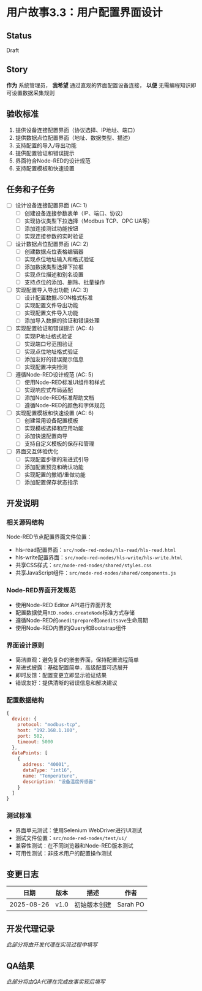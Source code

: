 # 用户故事3.3：用户配置界面设计

## Status
Draft

## Story
**作为** 系统管理员，
**我希望** 通过直观的界面配置设备连接，
**以便** 无需编程知识即可设置数据采集规则

## 验收标准

1. 提供设备连接配置界面（协议选择、IP地址、端口）
2. 提供数据点位配置界面（地址、数据类型、描述）
3. 支持配置的导入/导出功能
4. 提供配置验证和错误提示
5. 界面符合Node-RED的设计规范
6. 支持配置模板和快速设置

## 任务和子任务

- [ ] 设计设备连接配置界面 (AC: 1)
  - [ ] 创建设备连接参数表单（IP、端口、协议）
  - [ ] 实现协议类型下拉选择（Modbus TCP、OPC UA等）
  - [ ] 添加连接测试功能按钮
  - [ ] 实现连接参数的实时验证

- [ ] 设计数据点位配置界面 (AC: 2)
  - [ ] 创建数据点位表格编辑器
  - [ ] 实现点位地址输入和格式验证
  - [ ] 添加数据类型选择下拉框
  - [ ] 实现点位描述和别名设置
  - [ ] 支持点位的添加、删除、批量操作

- [ ] 实现配置导入导出功能 (AC: 3)
  - [ ] 设计配置数据JSON格式标准
  - [ ] 实现配置文件导出功能
  - [ ] 实现配置文件导入功能
  - [ ] 添加导入数据的验证和错误处理

- [ ] 实现配置验证和错误提示 (AC: 4)
  - [ ] 实现IP地址格式验证
  - [ ] 实现端口号范围验证
  - [ ] 实现点位地址格式验证
  - [ ] 添加友好的错误提示信息
  - [ ] 实现配置冲突检测

- [ ] 遵循Node-RED设计规范 (AC: 5)
  - [ ] 使用Node-RED标准UI组件和样式
  - [ ] 实现响应式布局适配
  - [ ] 添加Node-RED标准帮助文档
  - [ ] 遵循Node-RED的颜色和字体规范

- [ ] 实现配置模板和快速设置 (AC: 6)
  - [ ] 创建常用设备配置模板
  - [ ] 实现模板选择和应用功能
  - [ ] 添加快速配置向导
  - [ ] 支持自定义模板的保存和管理

- [ ] 界面交互体验优化
  - [ ] 实现配置步骤的渐进式引导
  - [ ] 添加配置预览和确认功能
  - [ ] 实现配置的撤销/重做功能
  - [ ] 添加配置保存状态指示

## 开发说明

### 相关源码结构
Node-RED节点配置界面文件位置：
- hls-read配置界面：`src/node-red-nodes/hls-read/hls-read.html`
- hls-write配置界面：`src/node-red-nodes/hls-write/hls-write.html`
- 共享CSS样式：`src/node-red-nodes/shared/styles.css`
- 共享JavaScript组件：`src/node-red-nodes/shared/components.js`

### Node-RED界面开发规范
- 使用Node-RED Editor API进行界面开发
- 配置数据使用`RED.nodes.createNode`标准方式存储
- 遵循Node-RED的`oneditprepare`和`oneditsave`生命周期
- 使用Node-RED内置的jQuery和Bootstrap组件

### 界面设计原则
- 简洁直观：避免复杂的嵌套界面，保持配置流程简单
- 渐进式披露：基础配置简单，高级配置可选展开
- 即时反馈：配置变更立即显示验证结果
- 错误友好：提供清晰的错误信息和解决建议

### 配置数据结构
```javascript
{
  device: {
    protocol: "modbus-tcp",
    host: "192.168.1.100",
    port: 502,
    timeout: 5000
  },
  dataPoints: [
    {
      address: "40001",
      dataType: "int16",
      name: "Temperature",
      description: "设备温度传感器"
    }
  ]
}
```

### 测试标准
- 界面单元测试：使用Selenium WebDriver进行UI测试
- 测试文件位置：`src/node-red-nodes/test/ui/`
- 兼容性测试：在不同浏览器和Node-RED版本测试
- 可用性测试：非技术用户的配置操作测试

## 变更日志
| 日期 | 版本 | 描述 | 作者 |
|------|------|------|------|
| 2025-08-26 | v1.0 | 初始版本创建 | Sarah PO |

## 开发代理记录
*此部分将由开发代理在实现过程中填写*

## QA结果
*此部分将由QA代理在完成故事实现后填写*